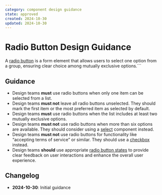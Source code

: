 ```yaml
---
category: component design guidance
state: approved
created: 2024-10-30
updated: 2024-10-30
---
```


# Radio Button Design Guidance

A [radio button](https://clarity.design/documentation/radio) is a form element that allows users to select one option from a group, ensuring clear choice among mutually exclusive options.```

## Guidance

- Design teams **must** use radio buttons when only one item can be selected from a list.
- Design teams **must not** leave all radio buttons unselected. They should mark the first item or the most preferred item as selected by default.
- Design teams **must** use radio buttons when the list includes at least two mutually exclusive options.
- Design teams **must not** use radio buttons when more than six options are available. They should consider using a [select](https://clarity.design/documentation/select) component instead.
- Design teams **must not** use radio buttons for functionality like “accepting terms of service” or similar. They should use a [checkbox](https://clarity.design/documentation/checkbox) instead.  
- Design teams **should** use appropriate [radio button states](https://clarity.design/documentation/radio#states) to provide clear feedback on user interactions and enhance the overall user experience.

## Changelog

- **2024-10-30**: Initial guidance
